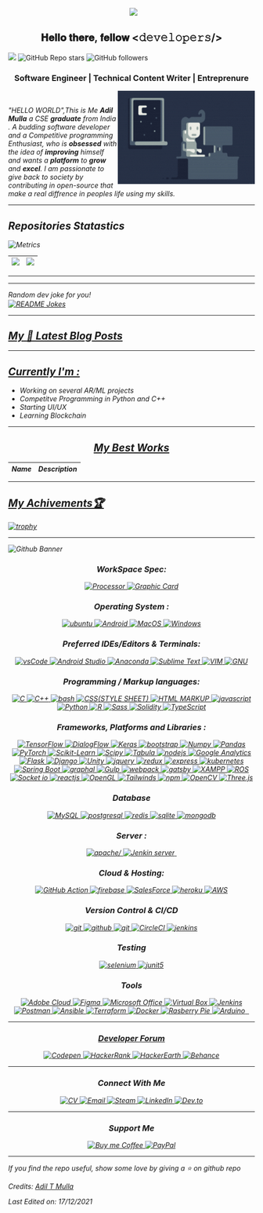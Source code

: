 <p align="center">
  <img src="https://github.com/Adil091/Adil_91/blob/main/readme%20upper.png" height="200"/>
</p>


<div align="center">
<h2> 𝐇𝐞𝐥𝐥𝐨 𝐭𝐡𝐞𝐫𝐞, 𝐟𝐞𝐥𝐥𝐨𝐰 <𝚍𝚎𝚟𝚎𝚕𝚘𝚙𝚎𝚛𝚜/> 
   </h2>
</div>


![](https://komarev.com/ghpvc/?username=your-github-Adil091&label=Profile+Views)
<img alt="GitHub Repo stars" src="https://img.shields.io/github/stars/Adil091/Adil_91?style=social">
<img alt="GitHub followers" src="https://img.shields.io/github/followers/Adil091?style=social">

<h3 align="center">Software Engineer | Technical Content Writer | Entreprenure</h3>
<p align="center">
    
<a target="_blank">
  <img align="right" height="190" width="280" alt="GIF" src="https://raw.githubusercontent.com/AVS1508/AVS1508/master/assets/Night-Coding.gif">
</a>
  
<p align="left">
<em>
"HELLO WORLD",This is Me <b>Adil Mulla</b> a <i>CSE</><i> <b>graduate</b> from India </a> . A budding software developer and a Competitive programming Enthusiast, who is <b>obsessed</b> with the idea of <b>improving</b> himself and wants a <b>platform</b> to <b>grow</b> and <b>excel</b>. I am passionate to give back to society by contributing  in open-source  that make a real diffrence in peoples life using my skills.    
</em> 
<br>

  
<hr>
<h2>Repositories Statastics</h2>
<p align="center">
    
![Metrics](https://metrics.lecoq.io/Adil091?template=classic&base.header=0&base.activity=0&base.community=0&base.repositories=0&base.metadata=0&isocalendar=1&languages=1&isocalendar.duration=halfyear&languages.limit=8&languages.sections=mostused&languages.colors=github&languages.threshold=0%25&languages.indepth=false&languages.analysis.timeout=15&languages.categories=markup%2C%20programming&languages.recent.categories=markup%2C%20programming&languages.recent.load=300&languages.recent.days=14&config.timezone=Asia%2FCalcutta)

</p>


<img src="https://github-readme-stats-eight-theta.vercel.app/api?username=Adil091&show_icons=true&theme=algolia&include_all_commits=true&count_private=true">|<img src="https://github-readme-streak-stats.herokuapp.com?user=Adil091&theme=tokyonight&hide_border=true&date_format=j%20M%5B%20Y%5D"/>
|---|---|

<hr>



<hr>
<i>Random dev joke for you! </i><br>
<a href="https://readme-jokes.vercel.app"><img align="center" src="https://readme-jokes.vercel.app/api" alt="README Jokes"></a>
<hr>

<h2 align="left"><u>My 📕 Latest Blog Posts</u></h2> 

<!-- BLOG-POST-LIST:START -->
<!-- BLOG-POST-LIST:END -->

<hr>
<h2 align="left"><u> Currently I'm :</u></h2> 

- Working on several AR/ML projects
- Competitve Programming in Python and C++
- Starting UI/UX
- Learning Blockchain

<hr>

<h2 align="center"><u>My Best Works</u></h2>

| Name                  | Description                                                |
| ---------------------------------|--------------------------------------------------------------- |


<hr>

<h2 align="left"><u>My Achivements🏆</u></h2>

[![trophy](https://github-profile-trophy.vercel.app/?username=Adil091)](https://github.com/ryo-ma/github-profile-trophy)

<hr>

![Github Banner](https://github.com/Adil091/Adil_91/blob/main/readme%20lang.png)



<h3 align="center"> WorkSpace Spec:</h3>
<p align="center"> 
  <a href="https://ark.intel.com/content/www/us/en/ark/products/190883/intel-core-i59400f-processor-9m-cache-up-to-4-10-ghz.html" target="_blank">
    <img src="https://img.shields.io/badge/Intel-Core_i5_9th-0071C5?style=for-the-badge&logo=intel&logoColor=white" alt="Processor"/> 
  </a>
  <a href="https://www.nvidia.com/en-in/geforce/graphics-cards/gtx-1660-super/" target="_blank">
    <img src="https://img.shields.io/badge/NVIDIA-GTX1660 Super-76B900?style=for-the-badge&logo=nvidia&logoColor=white" alt="Graphic Card"/> 
  </a>
</p>

 <h3 align="center">Operating System :</h3>
    <p align="center"> 
  <a href="https://ubuntu.com/" target="_blank"> 
    <img src="https://img.shields.io/badge/ubuntu-E95420.svg?style=for-the-badge&logo=ubuntu&logoColor=white" alt="ubuntu"/>
  </a>
    <a href="https://www.android.com/" target="_blank"> 
    <img src="https://img.shields.io/badge/Android-3DDC84?style=for-the-badge&logo=android&logoColor=white" alt= "Android"/>
  </a>
    <a href="https://www.apple.com/in/macos" target="_blank"> 
    <img src="https://img.shields.io/badge/mac%20os-000000?style=for-the-badge&logo=macos&logoColor=F0F0F0" alt= "MacOS"/>
  </a>
    <a href="https://www.microsoft.com/en-in/windows?r=1" target="_blank"> 
    <img src="https://img.shields.io/badge/Windows-0078D6?style=for-the-badge&logo=windows&logoColor=white" alt= "Windows"/>
  </a>
   </p>
   
   <h3 align="center"> Preferred IDEs/Editors & Terminals:</h3>
    <p align="center"> 
  <a href="https://code.visualstudio.com/" target="_blank">
    <img src="https://img.shields.io/badge/vscode-007ACC.svg?style=for-the-badge&logo=visualstudiocode&logoColor=white" alt="vsCode"/> 
  </a>
    <a href="https://developer.android.com/" target="_blank"> 
    <img src="https://img.shields.io/badge/Android%20Studio-3DDC84.svg?style=for-the-badge&logo=android-studio&logoColor=white" alt= "Android Studio"/>
  </a>
    <a href="https://www.anaconda.com" target="_blank"> 
    <img src="https://img.shields.io/badge/Anaconda-%2344A833.svg?style=for-the-badge&logo=anaconda&logoColor=white" alt= "Anaconda"/>
  </a>
    <a href="https://www.sublimetext.com" target="_blank"> 
    <img src="https://img.shields.io/badge/sublime_text-%23575757.svg?style=for-the-badge&logo=sublime-text&logoColor=important" alt= "Sublime Text"/>
  </a>
    <a href="https://www.vim.org" target="_blank"> 
    <img src="https://img.shields.io/badge/VIM-%2311AB00.svg?style=for-the-badge&logo=vim&logoColor=white" alt= "VIM"/>
  </a>
    <a href="https://www.gnu.org/software/bash/manual/" target="_blank"> 
    <img src="https://img.shields.io/badge/GNU%20Bash-4EAA25?style=for-the-badge&logo=GNU%20Bash&logoColor=white" alt= "GNU"/>
  </a>
   </p>
    
<h3 align="center"> Programming / Markup languages:</h3>
 <p align="center"> 
  <a href="https://www.learn-c.org" target="_blank">
    <img src="https://img.shields.io/badge/c-%2300599C.svg?style=for-the-badge&logo=c&logoColor=white" alt="C"/> 
  </a>
  <a href="https://www.cplusplus.com/doc/tutorial/" target="_blank">
    <img src="https://img.shields.io/badge/c++-%2300599C.svg?style=for-the-badge&logo=c%2B%2B&logoColor=white" alt="C++"/> 
  </a>
<a href="https://www.tutorialspoint.com/unix/shell_scripting.htm" target="_blank">
    <img src="https://img.shields.io/badge/shell_script-%23121011.svg?style=for-the-badge&logo=gnu-bash&logoColor=white" alt="bash"/> 
  </a>
<a href="https://www.w3schools.com/css/" target="_blank">
    <img src="https://img.shields.io/badge/css3-%231572B6.svg?style=for-the-badge&logo=css3&logoColor=white" alt="CSS(STYLE SHEET)"/> 
  </a>
<a href="https://www.w3.org/html/" target="_blank">
    <img src="https://img.shields.io/badge/html-E34F26.svg?style=for-the-badge&logo=html5&logoColor=white" alt="HTML MARKUP"/> 
  </a>
<a href="https://developer.mozilla.org/en-US/docs/Web/JavaScript" target="_blank"> 
    <img src="https://img.shields.io/badge/Javascript-F7DF1E.svg?style=for-the-badge&logo=javascript&logoColor=black" alt="javascript"/>

<a href="https://www.tutorialspoint.com/python/index.htm" target="_blank">
    <img src="https://img.shields.io/badge/python-3670A0?style=for-the-badge&logo=python&logoColor=ffdd54" alt=" Python"/> 
  </a>

<a href="https://www.javatpoint.com/r-tutorial" target="_blank">
    <img src="https://img.shields.io/badge/r-%23276DC3.svg?style=for-the-badge&logo=r&logoColor=white" alt="R"/> 
  </a>

<a href="https://www.w3schools.com/sass/" target="_blank">
    <img src="https://img.shields.io/badge/SASS-hotpink.svg?style=for-the-badge&logo=SASS&logoColor=white" alt="Sass"/> 
  </a>

<a href="https://soliditylang.org" target="_blank">
    <img src="https://img.shields.io/badge/Solidity-%23363636.svg?style=for-the-badge&logo=solidity&logoColor=white" alt="Solidity"/> 
  </a>

<a href="https://www.typescriptlang.org/" target="_blank">
    <img src="https://img.shields.io/badge/typescript-3178C6.svg?style=for-the-badge&logo=typescript&logoColor=white" alt="TypeScript"/> 
  </a>

 </p>
 
  <h3 align="center">Frameworks, Platforms and Libraries :</h3>
    <p align="center"> 
    
  <a href="https://www.tensorflow.org/" target="_blank"> 
    <img src="https://img.shields.io/badge/TensorFlow-FF6F00?style=for-the-badge&logo=tensorflow&logoColor=white" alt="TensorFlow"/>
</a>
    <a href="https://www.javatpoint.com/dialogflow" target="_blank">
    <img src="https://img.shields.io/badge/dialogflow-FF9800?style=for-the-badge&logo=dialogflow&logoColor=white" alt="DialogFlow"/>
</a>
    <a href="https://keras.io/" target="_blank">
    <img src="https://img.shields.io/badge/Keras-%23D00000.svg?style=for-the-badge&logo=Keras&logoColor=white" alt="Keras"/>
</a>
    <a href="https://getbootstrap.com" target="_blank">
    <img src="https://img.shields.io/badge/bootstrap-%23563D7C.svg?style=for-the-badge&logo=bootstrap&logoColor=white" alt="bootstrap"/>
</a> 
    <a href="https://numpy.org/" target="_blank">
    <img src="https://img.shields.io/badge/numpy-%23013243.svg?style=for-the-badge&logo=numpy&logoColor=white" alt="Numpy"/>
</a>
    <a href="https://pandas.pydata.org/" target="_blank">
    <img src="https://img.shields.io/badge/pandas-%23150458.svg?style=for-the-badge&logo=pandas&logoColor=white" alt="Pandas"/>
</a>
    <a href="https://pytorch.org/" target="_blank">
    <img src="https://img.shields.io/badge/PyTorch-%23EE4C2C.svg?style=for-the-badge&logo=PyTorch&logoColor=white" alt="PyTorch"/>
</a>
    <a href="https://scikit-learn.org/stable/" target="_blank">
    <img src="https://img.shields.io/badge/scikit--learn-%23F7931E.svg?style=for-the-badge&logo=scikit-learn&logoColor=white" alt="Scikit-Learn"/>
</a>
    <a href="https://scipy.org" target="_blank">
    <img src="https://img.shields.io/badge/SciPy-%230C55A5.svg?style=for-the-badge&logo=scipy&logoColor=%white" alt="Scipy"/>
</a>
    <a href="https://www.tableau.com/" target="_blank">
    <img src="https://img.shields.io/badge/Tableau-E97627?style=for-the-badge&logo=Tableau&logoColor=white" alt="Tabula"/>
</a>
    <a href="https://nodejs.org" target="_blank"> 
    <img src="https://img.shields.io/badge/node.js-339933.svg?style=for-the-badge&logo=nodedotjs&logoColor=white" alt="nodejs"/> 
</a>
    <a href="https://analytics.google.com/analytics/web/provision/#/provision" target="_blank">
    <img src="https://img.shields.io/badge/Google%20Analytics-E37400?style=for-the-badge&logo=google%20analytics&logoColor=white" alt="Google Analytics"/>
</a>
    <a href="https://flask.palletsprojects.com/en/2.0.x/" target="_blank">
    <img src="https://img.shields.io/badge/flask-%23000.svg?style=for-the-badge&logo=flask&logoColor=white" alt="Flask"/>
   </a>
    <a href="https://www.djangoproject.com/" target="_blank">
    <img src="https://img.shields.io/badge/django-%23092E20.svg?style=for-the-badge&logo=django&logoColor=white" alt="Django"/>
</a>
   <a href="" target="_blank">
    <img src="https://img.shields.io/badge/Unity-100000?style=for-the-badge&logo=unity&logoColor=white" alt="Unity"/>
</a>
        <a href="https://jquery.com/" target="_blank">
    <img src="https://img.shields.io/badge/jquery-0769AD.svg?style=for-the-badge&logo=jquery&logoColor=white" alt="jquery"/> 
  </a>
       <a href="https://redux.js.org" target="_blank"> 
    <img src="https://img.shields.io/badge/redux-764ABC.svg?style=for-the-badge&logo=redux&logoColor=white" alt="redux"/> 
  </a>
       <a href="https://expressjs.com" target="_blank">
   <img src="https://img.shields.io/badge/express-000000.svg?style=for-the-badge&logo=express&logoColor=white" alt="express" />
  </a>
    <a href="https://kubernetes.io" target="_blank"> 
   <img src="https://img.shields.io/badge/kubernetes-326CE5.svg?style=for-the-badge&logo=kubernetes&logoColor=white" alt="kubernetes"/>
  </a>
       <a href="https://spring.io/projects/spring-boot" target="_blank">
   <img src="https://img.shields.io/badge/Spring_Boot-F2F4F9?style=for-the-badge&logo=spring-boot" alt="Spring Boot"/>
  </a>
    <a href="https://graphql.org" target="_blank">
    <img src="https://img.shields.io/badge/graphql-E10098.svg?style=for-the-badge&logo=graphql&logoColor=white" alt="graphql" />
  </a>
    <a href="https://gulpjs.com" target="_blank">
    <img src="https://img.shields.io/badge/GULP-%23CF4647.svg?style=for-the-badge&logo=gulp&logoColor=white" alt="Gulp" />
  </a>
    <a href="https://webpack.js.org" target="_blank">
    <img src="https://img.shields.io/badge/webpack-8DD6F9.svg?style=for-the-badge&logo=webpack&logoColor=black" alt="webpack"/>
  </a>
    <a href="https://www.gatsbyjs.com/" target="_blank">
    <img src="https://img.shields.io/badge/gatsbyjs-663399.svg?style=for-the-badge&logo=gatsby&logoColor=white" alt="gatsby" />
  </a>
    <a href="https://www.apachefriends.org/index.html" target="_blank">
    <img src="https://img.shields.io/badge/Xampp-F37623?style=for-the-badge&logo=xampp&logoColor=white" alt="XAMPP"/>
  </a>
    <a href="https://www.ros.org" target="_blank">
    <img src="https://img.shields.io/badge/ros-%230A0FF9.svg?style=for-the-badge&logo=ros&logoColor=white" alt="ROS"/>
  </a>
    <a href="https://socket.io" target="_blank">
    <img src="https://img.shields.io/badge/Socket.io-010101?&style=for-the-badge&logo=Socket.io&logoColor=white" alt="Socket io"/>
  </a>  
    <a href="https://reactjs.org/" target="_blank"> 
    <img src="https://img.shields.io/badge/reactjs-61DAFB.svg?style=for-the-badge&logo=react&logoColor=black"alt="reactjs"/> 
  </a>
    <a href="https://learnopengl.com/Getting-started/OpenGL" target="_blank"> 
    <img src="https://img.shields.io/badge/OpenGL-%23FFFFFF.svg?style=for-the-badge&logo=opengl" alt="OpenGL"/> 
  </a>
    <a href="https://tailwindcss.com" target="_blank"> 
    <img src="https://img.shields.io/badge/tailwindcss-%2338B2AC.svg?style=for-the-badge&logo=tailwind-css&logoColor=white"alt="Tailwinds"/>
  </a>
    <a href="https://www.npmjs.com" target="_blank"> 
    <img src="https://img.shields.io/badge/NPM-%23000000.svg?style=for-the-badge&logo=npm&logoColor=white"alt="npm "/> 
  </a>
    <a href="https://opencv.org" target="_blank"> 
    <img src="https://img.shields.io/badge/opencv-%23white.svg?style=for-the-badge&logo=opencv&logoColor=white" alt="OpenCV"/> 
  </a>
    <a href="https://threejs.org" target="_blank"> 
    <img src="https://img.shields.io/badge/threejs-black?style=for-the-badge&logo=three.js&logoColor=white" alt="Three.js"/>
  </a> 
    </p>
                                                                                                              
<h3 align="center">Database</h3>
<p align="center">
  <a href="https://www.tutorialspoint.com/mongodb/index.htm" target="_blank">
    <img src="https://img.shields.io/badge/mysql-%2300f.svg?style=for-the-badge&logo=mysql&logoColor=white" alt="MySQL"/> 
  </a>
  <a href="https://www.postgresql.org" target="_blank"> 
    <img src="https://img.shields.io/badge/postgreSQL-4169E1.svg?style=for-the-badge&logo=postgresql&logoColor=white"
      alt="postgresql"/> 
  </a>
  <a href="https://redis.io" target="_blank"> 
    <img src="https://img.shields.io/badge/redis-DC382D.svg?style=for-the-badge&logo=redis&logoColor=white"
      alt="redis"/>
  </a>
  <a href="https://www.sqlite.org/" target="_blank"> 
    <img src="https://img.shields.io/badge/sqlite-003B57.svg?style=for-the-badge&logo=sqlite&logoColor=white"
      alt="sqlite"/> 
  </a>
  <a href="https://www.mongodb.com/" target="_blank"> 
    <img src="https://img.shields.io/badge/mongodb-47A248.svg?style=for-the-badge&logo=mongodb&logoColor=white"
      alt="mongodb"/> 
  </a> 
</p>

<h3 align="center">Server :</h3>
    <p align="center"> 
  <a href="https://www.apache.org/" target="_blank"> 
    <img src="https://img.shields.io/badge/apache-%23D42029.svg?style=for-the-badge&logo=apache&logoColor=white" alt =apache/>
  </a>
    
<a href="https://www.jenkins.io/" target="_blank">
    <img src="https://img.shields.io/badge/jenkins-%232C5263.svg?style=for-the-badge&logo=jenkins&logoColor=white" alt="Jenkin server"/>
</a>
<a href="https://www.nginx.com/" target="_blank">
    <img src="https://img.shields.io/badge/nginx-%23009639.svg?style=for-the-badge&logo=nginx&logoColor=white" alt=""/>
</a>
</p>

<h3 align="center">Cloud & Hosting:</h3>
<p align="center">
  <a href="https://docs.github.com/en/actions" target="_blank">
    <img  src="https://img.shields.io/badge/GitHub_Actions-2088FF?style=for-the-badge&logo=github-actions&logoColor=white" alt="GitHub Action"/> 
  </a>
  <a href="https://firebase.google.com/" target="_blank">
    <img src="https://img.shields.io/badge/firebase-FFCA28.svg?style=for-the-badge&logo=firebase&logoColor=black" alt="firebase"/>
  </a>
    <a href="https://www.javatpoint.com/salesforce" target="_blank">
    <img src="https://img.shields.io/badge/Salesforce-00A1E0?style=for-the-badge&logo=Salesforce&logoColor=white" alt="SalesForce"/>
  </a>
  <a href="https://heroku.com" target="_blank"> 
    <img src="https://img.shields.io/badge/heroku-430098.svg?style=for-the-badge&logo=heroku&logoColor=white" alt="heroku"/> 
  </a> 
     <a href="https://www.tutorialspoint.com/amazon_web_services/index.htm" target="_blank"> 
    <img src="https://img.shields.io/badge/Amazon_AWS-FF9900?style=for-the-badge&logo=amazonaws&logoColor=white" alt="AWS"/> 
  </a> 
</p>

<h3 align="center">Version Control & CI/CD</h3>
<p align="center">
  <a href="https://git-scm.com/" target="_blank">
    <img src="https://img.shields.io/badge/git-F05032.svg?style=for-the-badge&logo=git&logoColor=white" alt="git"/>
  </a>
  <a href="https://github.com/ELanza-48" target="_blank">
    <img src="https://img.shields.io/badge/github-181717.svg?style=for-the-badge&logo=github&logoColor=white" alt="github" />
  </a>
  <a href="https://gitlab.com/Elanza-48" target="_blank">
    <img src="https://img.shields.io/badge/gitlab-181717.svg?style=for-the-badge&logo=gitlab&logoColor=white"
      alt="git"/>
  </a>
    <a href="https://circleci.com/" target="_blank">
    <img src="https://img.shields.io/badge/CIRCLECI-%23161616.svg?style=for-the-badge&logo=circleci&logoColor=white"
      alt="CircleCI"/>
  </a>
  <a href="https://www.jenkins.io" target="_blank"> 
    <img src="https://img.shields.io/badge/jenkins-D24939.svg?style=for-the-badge&logo=jenkins&logoColor=white" alt="jenkins"/> 
  </a>
</p>

<h3 align="center">Testing</h3>
<p align="center"> 
  <a href="https://www.selenium.dev" target="_blank"> 
    <img src="https://img.shields.io/badge/selenium-43B02A.svg?style=for-the-badge&logo=selenium&logoColor=white"
      alt="selenium" /> 
  </a> 
  <a href="https://junit.org/junit5/" target="_blank"> 
    <img src="https://img.shields.io/badge/junit-25A162.svg?style=for-the-badge&logo=junit5&logoColor=white" alt="junit5" /> 
  </a> 
</p>

  
   
   <h3 align="center">Tools</h3>
<p align="center">
    
   <a href="https://www.adobe.com/creativecloud.html" target="_blank">
    <img src="https://img.shields.io/badge/Adobe%20Creative%20Cloud-DA1F26?style=for-the-badge&logo=Adobe%20Creative%20Cloud&logoColor=white" alt="Adobe Cloud"/>
</a>
  
  <a href="https://www.figma.com/" target="_blank">
    <img src="https://img.shields.io/badge/Figma-F24E1E?style=for-the-badge&logo=figma&logoColor=white" alt="Figma"/>
</a>
    <a href="https://www.office.com/" target="_blank">
    <img src="https://img.shields.io/badge/Microsoft_Office-D83B01?style=for-the-badge&logo=microsoft-office&logoColor=white" alt="Microsoft Office"/>
</a>
    <a href="https://www.virtualbox.org/" target="_blank">
    <img src="https://img.shields.io/badge/virtualbox-183A61.svg?style=for-the-badge&logo=virtualbox&logoColor=white" alt="Virtual Box"/>
</a>
    <a href="https://www.jenkins.io/" target="_blank">
    <img src="https://img.shields.io/badge/Jenkins-D24939?style=for-the-badge&logo=Jenkins&logoColor=white" alt="Jenkins"/>
</a>
    <a href="https://www.postman.com/" target="_blank">
    <img src="https://img.shields.io/badge/Postman-FF6C37?style=for-the-badge&logo=postman&logoColor=white" alt="Postman"/>
</a>
    <a href="https://www.ansible.com/" target="_blank">
    <img src="https://img.shields.io/badge/ansible-%231A1918.svg?style=for-the-badge&logo=ansible&logoColor=white" alt="Ansible"/>
</a>
    <a href="https://www.terraform.io/" target="_blank">
    <img src="https://img.shields.io/badge/terraform-%235835CC.svg?style=for-the-badge&logo=terraform&logoColor=white" alt="Terraform"/>
</a>
    <a href="https://www.docker.com/" target="_blank">
    <img src="https://img.shields.io/badge/docker-%230db7ed.svg?style=for-the-badge&logo=docker&logoColor=white" alt="Docker"/>
</a>
   <a href="https://www.raspberrypi.org/" target="_blank">
    <img src="https://img.shields.io/badge/-RaspberryPi-C51A4A?style=for-the-badge&logo=Raspberry-Pi" alt="Rasberry Pie"/>
</a>
<a href="https://store.arduino.cc/" target="_blank">
    <img src="https://img.shields.io/badge/-Arduino-00979D?style=for-the-badge&logo=Arduino&logoColor=white" alt="Arduino"/>
</a>
<a href="" target="_blank">
    <img src="" alt=""/>
</a>
<a href="" target="_blank">
    <img src="" alt=""/>
</p>
<hr>
<h3 align="center"> Developer Forum </h3>
<p align="center">
    
<a href="https://codepen.io/adil91" >
    <img src="https://img.shields.io/badge/Codepen-000000?style=for-the-badge&logo=codepen&logoColor=white" alt="Codepen"/> 
  </a>
  <a href="https://www.hackerrank.com/adilmulla091" >
    <img src="https://img.shields.io/badge/-Hackerrank-2EC866?style=for-the-badge&logo=HackerRank&logoColor=white" alt="HackerRank"/> 
  </a>
    <a href="https://www.hackerearth.com/@adilmulla091" >
    <img src="https://img.shields.io/badge/HackerEarth-%232C3454.svg?&style=for-the-badge&logo=HackerEarth&logoColor=Blue" alt="HackerEarth"/> 
  </a>
    <a href="https://www.behance.net/adilmulla" >
    <img src="https://img.shields.io/badge/-Behance-blue?style=for-the-badge&logo=behance&logoColor=white" alt="Behance"/> 
  </a>
<hr>
<h3 align="center">Connect With Me </h3>
<p align="center">
    
<a href="" >
    <img src="https://img.shields.io/badge/My%20CV-Download%20My%20Resume-informational" alt="CV"/> 
  </a>
    <a href="mailto:adilmulla091@gmail.com">
    <img src="https://img.shields.io/badge/Gmail-D14836?style=for-the-badge&logo=gmail&logoColor=white" alt="Email"/> 
  </a>
    <a href="https://steamcommunity.com/profiles/76561198998310499/" target="_blank">
    <img src="https://img.shields.io/badge/steam-%23000000.svg?style=for-the-badge&logo=steam&logoColor=white" alt="Steam"/> 
  </a>
    <a href="https://www.linkedin.com/in/adilmulla091/">
    <img src="https://img.shields.io/badge/linkedin-%230077B5.svg?style=for-the-badge&logo=linkedin&logoColor=white" alt="LinkedIn"/> 
  </a>
    <a href="https://dev.to/adil091">
    <img src="https://img.shields.io/badge/dev.to-0A0A0A?style=for-the-badge&logo=devdotto&logoColor=white" alt="Dev.to"/> 
  </a>
</p>

<hr>
<h3 align="center">Support Me </h3>
<p align="center">
    <a href="https://www.buymeacoffee.com/Adil091">
    <img src="https://img.shields.io/badge/Buy%20Me%20a%20Coffee-ffdd00?style=for-the-badge&logo=buy-me-a-coffee&logoColor=black" alt="Buy me Coffee"/> 
  </a>
    <a href="https://paypal.me/adil091?country.x=IN&locale.x=en_GB">
    <img src="https://img.shields.io/badge/PayPal-00457C?style=for-the-badge&logo=paypal&logoColor=white" alt="PayPal"/> 
  </a>
    
<hr>


If you find the repo useful, show some love by giving a ⭐ on github repo

Credits: [Adil T Mulla](https://github.com/Adil091)

Last Edited on: 17/12/2021

